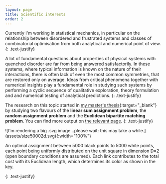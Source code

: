 ```yaml
---
layout: page
title: Scientific interests
order: 2
---
```


<!--- TOC
{:toc}-->

Currently I'm working in statistical mechanics, in particular on the relationship between disordered and frustrated systems and classes of combinatorial optimisation from both analytical and numerical point of view.
{: .text-justify}


A lot of fundamental questions about properties of physical systems with quenched disorder are far from being answered satisfactorily. In these systems, where typical information is known on the nature of their interactions, there is often lack of even the most common symmetries, that are restored only on average. Ideas from critical phenomena together with numerical insights play a fundamental role in studying such systems by performing a cyclic sequence of qualitative exploration, theory formulation and and numerical testing of analytical predictions.
{: .text-justify}


The research on this topic started in [my master's thesis](downloads/masterthesis.pdf){:target="_blank"} by studying two flavours of the **linear sum assignment problem**, the **random assignment problem** and the **Euclidean bipartite matching problem**. You can find more output on [the relevant page](/publications).
{: .text-justify}

<div class="tf2d" markdown="block">
![I'm rendering a big .svg image...please wait: this may take a while.](assets/size50002d.svg){:width="100%"}

</div>

<p class="message"><i class="fa fa-info-circle fa-fw" aria-hidden="true"></i>An optimal assignment between 5000 black points to 5000 white points, each point being uniformly distributed on the unit square in dimension D=2 (open boundary conditions are assumed). Each link contributes to the total cost with its Euclidean length, which determines its color as shown in the key.</p>
{: .text-justify}
